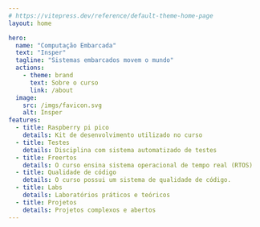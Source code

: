 ```yaml
---
# https://vitepress.dev/reference/default-theme-home-page
layout: home

hero:
  name: "Computação Embarcada" 
  text: "Insper"
  tagline: "Sistemas embarcados movem o mundo"
  actions:
    - theme: brand
      text: Sobre o curso
      link: /about
  image:
    src: /imgs/favicon.svg
    alt: Insper
features:
  - title: Raspberry pi pico
    details: Kit de desenvolvimento utilizado no curso
  - title: Testes
    details: Disciplina com sistema automatizado de testes
  - title: Freertos
    details: O curso ensina sistema operacional de tempo real (RTOS)
  - title: Qualidade de código
    details: O curso possui um sistema de qualidade de código.
  - title: Labs
    details: Laboratórios práticos e teóricos
  - title: Projetos
    details: Projetos complexos e abertos
---
```



